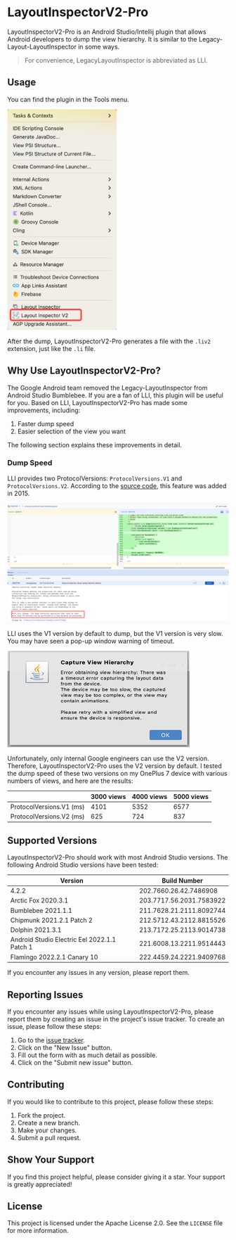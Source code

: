 # LayoutInspectorV2-Pro

LayoutInspectorV2-Pro is an Android Studio/Intellij plugin that allows Android developers to dump the view hierarchy. It is similar to the Legacy-Layout-LayoutInspector in some ways.

> For convenience, LegacyLayoutInspector is abbreviated as LLI.

## Usage

You can find the plugin in the Tools menu.

<img src="screenshots/img_2.png" alt="your-image" width="249" height="502" />

After the dump, LayoutInspectorV2-Pro generates a file with the `.liv2` extension, just like the `.li` file.

## Why Use LayoutInspectorV2-Pro?

The Google Android team removed the Legacy-LayoutInspector from Android Studio Bumblebee. If you are a fan of LLI, this plugin will be useful for you. Based on LLI, LayoutInspectorV2-Pro has made some improvements, including:

1. Faster dump speed
2. Easier selection of the view you want

The following section explains these improvements in detail.

### Dump Speed

LLI provides two ProtocolVersions: `ProtocolVersions.V1` and `ProtocolVersions.V2`. According to the [source code](https://cs.android.com/android/_/android/platform/frameworks/base/+/0d857b9028f2702ce439e13feccde8182d40e1e5), this feature was added in 2015.

![img.png](screenshots/img.png)

LLI uses the V1 version by default to dump, but the V1 version is very slow. You may have seen a pop-up window warning of timeout.

<img src="screenshots/img_1.png" alt="your-image" width="415" height="219" />

Unfortunately, only internal Google engineers can use the V2 version. Therefore, LayoutInspectorV2-Pro uses the V2 version by default. I tested the dump speed of these two versions on my OnePlus 7 device with various numbers of views, and here are the results:

|                          | 3000 views | 4000 views | 5000 views |
|--------------------------|------------|------------|------------|
| ProtocolVersions.V1 (ms) | 4101       | 5352       | 6577       |
| ProtocolVersions.V2 (ms) | 625        | 724        | 837        |

## Supported Versions

LayoutInspectorV2-Pro should work with most Android Studio versions. The following Android Studio versions have been tested:

| Version                                       | Build Number              |
|-----------------------------------------------|---------------------------|
| 4.2.2                                         | 202.7660.26.42.7486908    |
| Arctic Fox 2020.3.1                           | 203.7717.56.2031.7583922  |
| Bumblebee 2021.1.1                            | 211.7628.21.2111.8092744  |
| Chipmunk 2021.2.1 Patch 2                     | 212.5712.43.2112.8815526  |
| Dolphin 2021.3.1                              | 213.7172.25.2113.9014738  |
| Android Studio Electric Eel 2022.1.1 Patch 1  | 221.6008.13.2211.9514443  |
| Flamingo 2022.2.1 Canary 10                   | 222.4459.24.2221.9409768  |

If you encounter any issues in any version, please report them.

## Reporting Issues

If you encounter any issues while using LayoutInspectorV2-Pro, please report them by creating an issue in the project's issue tracker. To create an issue, please follow these steps:

1. Go to the [issue tracker](https://github.com/CoXier/LayoutInspectorV2-Pro/issues).
2. Click on the "New Issue" button.
3. Fill out the form with as much detail as possible.
4. Click on the "Submit new issue" button.

## Contributing

If you would like to contribute to this project, please follow these steps:

1. Fork the project.
2. Create a new branch.
3. Make your changes.
4. Submit a pull request.

## Show Your Support

If you find this project helpful, please consider giving it a star. Your support is greatly appreciated!


## License

This project is licensed under the Apache License 2.0. See the `LICENSE` file for more information.

